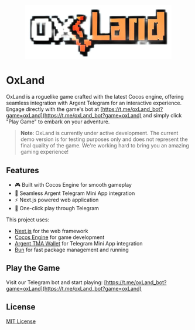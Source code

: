 <p align="center">
  <img src="https://github.com/echo-play/oxland/blob/068b9e3e472a10cfc5a2268230dab23fbe466f64/public/logo2.jpeg?raw=true" alt="OxLand Logo" width="400"/>
</p>

# OxLand

OxLand is a roguelike game crafted with the latest Cocos engine, offering seamless integration with Argent Telegram for an interactive experience. Engage directly with the game's bot at [https://t.me/oxLand_bot?game=oxLand](https://t.me/oxLand_bot?game=oxLand) and simply click "Play Game" to embark on your adventure.

> **Note**: OxLand is currently under active development. The current demo version is for testing purposes only and does not represent the final quality of the game. We're working hard to bring you an amazing gaming experience!

## Features

- 🎮 Built with Cocos Engine for smooth gameplay
- 🔗 Seamless Argent Telegram Mini App integration
- ⚡ Next.js powered web application
- 🎯 One-click play through Telegram

This project uses:

- [Next.js](https://nextjs.org/) for the web framework
- [Cocos Engine](https://www.cocos.com/en/) for game development
- [Argent TMA Wallet](https://www.argent.xyz/) for Telegram Mini App integration
- [Bun](https://bun.sh/) for fast package management and running

## Play the Game

Visit our Telegram bot and start playing:
[https://t.me/oxLand_bot?game=oxLand](https://t.me/oxLand_bot?game=oxLand)

## License

[MIT License](LICENSE)
